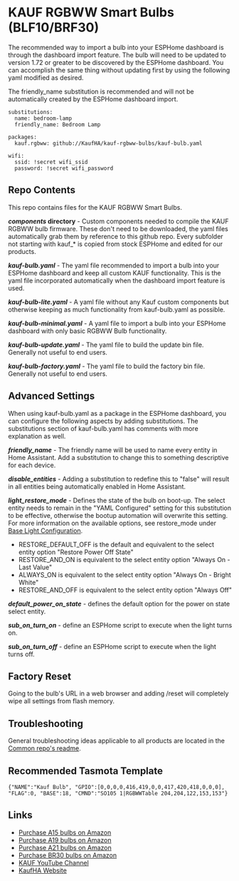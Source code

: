 # KAUF RGBWW Smart Bulbs (BLF10/BRF30)

The recommended way to import a bulb into your ESPHome dashboard is through the dashboard import feature.  The bulb will need to be updated to version 1.72 or greater to be discovered by the ESPHome dashboard.  You can accomplish the same thing without updating first by using the following yaml modified as desired.

The friendly_name substitution is recommended and will not be automatically created by the ESPHome dashboard import.

```
substitutions:
  name: bedroom-lamp
  friendly_name: Bedroom Lamp

packages:
  kauf.rgbww: github://KaufHA/kauf-rgbww-bulbs/kauf-bulb.yaml

wifi:
  ssid: !secret wifi_ssid
  password: !secret wifi_password
```

## Repo Contents
This repo contains files for the KAUF RGBWW Smart Bulbs.

***components* directory** - Custom components needed to compile the KAUF RGBWW bulb firmware.  These don't need to be downloaded, the yaml files automatically grab them by reference to this github repo.  Every subfolder not starting with kauf_* is copied from stock ESPHome and edited for our products.

***kauf-bulb.yaml*** - The yaml file recommended to import a bulb into your ESPHome dashboard and keep all custom KAUF functionality. This is the yaml file incorporated automatically when the dashboard import feature is used.

***kauf-bulb-lite.yaml*** - A yaml file without any Kauf custom components but otherwise keeping as much functionality from kauf-bulb.yaml as possible.

***kauf-bulb-minimal.yaml*** - A yaml file to import a bulb into your ESPHome dashboard with only basic RGBWW Bulb functionality.

***kauf-bulb-update.yaml*** - The yaml file to build the update bin file. Generally not useful to end users.

***kauf-bulb-factory.yaml*** - The yaml file to build the factory bin file. Generally not useful to end users.


## Advanced Settings
When using kauf-bulb.yaml as a package in the ESPHome dashboard, you can configure the following aspects by adding substitutions. The substitutions section of kauf-bulb.yaml has comments with more explanation as well.

***friendly_name*** - The friendly name will be used to name every entity in Home Assistant. Add a substitution to change this to something descriptive for each device.

***disable_entities*** - Adding a substitution to redefine this to "false" will result in all entities being automatically enabled in Home Assistant.

***light_restore_mode*** - Defines the state of the bulb on boot-up.  The select entity needs to remain in the "YAML Configured" setting for this substitution to be effective, otherwise the bootup automation will overwrite this setting.  For more information on the available options, see restore_mode under [Base Light Configuration](https://esphome.io/components/light/index.html#base-light-configuration).
- RESTORE_DEFAULT_OFF is the default and equivalent to the select entity option "Restore Power Off State"
- RESTORE_AND_ON is equivalent to the select entity option "Always On - Last Value"
- ALWAYS_ON is equivalent to the select entity option "Always On - Bright White"
- RESTORE_AND_OFF is equivalent to the select entity option "Always Off"

***default_power_on_state*** - defines the default option for the power on state select entity.

***sub_on_turn_on*** - define an ESPHome script to execute when the light turns on.

***sub_on_turn_off*** - define an ESPHome script to execute when the light turns off.


## Factory Reset
Going to the bulb's URL in a web browser and adding /reset will completely wipe all settings from flash memory.


## Troubleshooting
General troubleshooting ideas applicable to all products are located in the [Common repo's readme](https://github.com/KaufHA/common/blob/main/README.md#troubleshooting).

## Recommended Tasmota Template

```
{"NAME":"Kauf Bulb", "GPIO":[0,0,0,0,416,419,0,0,417,420,418,0,0,0], "FLAG":0, "BASE":18, "CMND":"SO105 1|RGBWWTable 204,204,122,153,153"}
```

## Links
- [Purchase A15 bulbs on Amazon](https://www.amazon.com/dp/B0B3SCKQNL)
- [Purchase A19 bulbs on Amazon](https://www.amazon.com/dp/B0B3SMC6TM)
- [Purchase A21 bulbs on Amazon](https://www.amazon.com/dp/B09GV9FD3X)
- [Purchase BR30 bulbs on Amazon](https://www.amazon.com/dp/B09L5P2MDD)
- [KAUF YouTube Channel](https://www.youtube.com/channel/UCjgziIA-lXmcqcMIm8HDnYg)
- [KaufHA Website](https://kaufha.com/blf10/)
